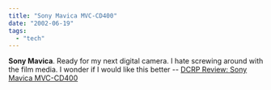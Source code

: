 ```yaml
---
title: "Sony Mavica MVC-CD400"
date: "2002-06-19"
tags: 
  - "tech"
---
```


**Sony Mavica**. Ready for my next digital camera. I hate screwing around with the film media. I wonder if I would like this better -- [DCRP Review: Sony Mavica MVC-CD400](http://www.dcresource.com/reviews/sony/mvc_cd400-review/index.html)
